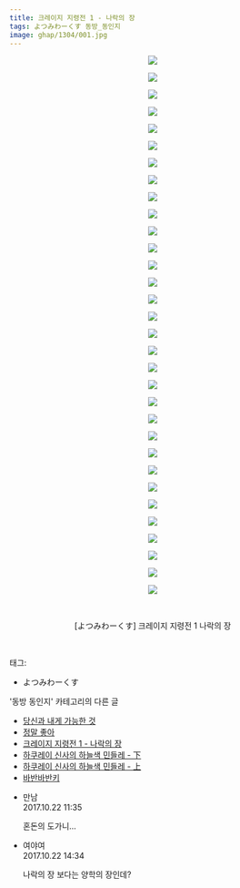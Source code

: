 ```yaml
---
title: 크레이지 지령전 1 - 나락의 장
tags: よつみわーくす 동방_동인지
image: ghap/1304/001.jpg
---
```

<div class="article">
<p style="text-align: center; clear: none; float: none;"><img src="{{ site.nasurl }}/ghap/1304/001.jpg"/></p>
<p style="text-align: center; clear: none; float: none;"><img src="{{ site.nasurl }}/ghap/1304/002.jpg"/></p>
<p style="text-align: center; clear: none; float: none;"><img src="{{ site.nasurl }}/ghap/1304/003.jpg"/></p>
<p style="text-align: center; clear: none; float: none;"><img src="{{ site.nasurl }}/ghap/1304/004.jpg"/></p>
<p style="text-align: center; clear: none; float: none;"><img src="{{ site.nasurl }}/ghap/1304/005.jpg"/></p>
<p style="text-align: center; clear: none; float: none;"><img src="{{ site.nasurl }}/ghap/1304/006.jpg"/></p>
<p style="text-align: center; clear: none; float: none;"><img src="{{ site.nasurl }}/ghap/1304/007.jpg"/></p>
<p style="text-align: center; clear: none; float: none;"><img src="{{ site.nasurl }}/ghap/1304/008.jpg"/></p>
<p style="text-align: center; clear: none; float: none;"><img src="{{ site.nasurl }}/ghap/1304/009.jpg"/></p>
<p style="text-align: center; clear: none; float: none;"><img src="{{ site.nasurl }}/ghap/1304/010.jpg"/></p>
<p style="text-align: center; clear: none; float: none;"><img src="{{ site.nasurl }}/ghap/1304/011.jpg"/></p>
<p style="text-align: center; clear: none; float: none;"><img src="{{ site.nasurl }}/ghap/1304/012.jpg"/></p>
<p style="text-align: center; clear: none; float: none;"><img src="{{ site.nasurl }}/ghap/1304/013.jpg"/></p>
<p style="text-align: center; clear: none; float: none;"><img src="{{ site.nasurl }}/ghap/1304/014.jpg"/></p>
<p style="text-align: center; clear: none; float: none;"><img src="{{ site.nasurl }}/ghap/1304/015.jpg"/></p>
<p style="text-align: center; clear: none; float: none;"><img src="{{ site.nasurl }}/ghap/1304/016.jpg"/></p>
<p style="text-align: center; clear: none; float: none;"><img src="{{ site.nasurl }}/ghap/1304/017.jpg"/></p>
<p style="text-align: center; clear: none; float: none;"><img src="{{ site.nasurl }}/ghap/1304/018.jpg"/></p>
<p style="text-align: center; clear: none; float: none;"><img src="{{ site.nasurl }}/ghap/1304/019.jpg"/></p>
<p style="text-align: center; clear: none; float: none;"><img src="{{ site.nasurl }}/ghap/1304/020.jpg"/></p>
<p style="text-align: center; clear: none; float: none;"><img src="{{ site.nasurl }}/ghap/1304/021.jpg"/></p>
<p style="text-align: center; clear: none; float: none;"><img src="{{ site.nasurl }}/ghap/1304/022.jpg"/></p>
<p style="text-align: center; clear: none; float: none;"><img src="{{ site.nasurl }}/ghap/1304/023.jpg"/></p>
<p style="text-align: center; clear: none; float: none;"><img src="{{ site.nasurl }}/ghap/1304/024.jpg"/></p>
<p style="text-align: center; clear: none; float: none;"><img src="{{ site.nasurl }}/ghap/1304/025.jpg"/></p>
<p style="text-align: center; clear: none; float: none;"><img src="{{ site.nasurl }}/ghap/1304/026.jpg"/></p>
<p style="text-align: center; clear: none; float: none;"><img src="{{ site.nasurl }}/ghap/1304/027.jpg"/></p>
<p style="text-align: center; clear: none; float: none;"><img src="{{ site.nasurl }}/ghap/1304/028.jpg"/></p>
<p style="text-align: center; clear: none; float: none;"><img src="{{ site.nasurl }}/ghap/1304/029.jpg"/></p>
<p style="text-align: center; clear: none; float: none;"><img src="{{ site.nasurl }}/ghap/1304/030.jpg"/></p>
<p style="text-align: center; clear: none; float: none;"><img src="{{ site.nasurl }}/ghap/1304/031.jpg"/></p>
<p style="text-align: center; clear: none; float: none;"><img src="{{ site.nasurl }}/ghap/1304/032.jpg"/></p>
<p style="text-align: center; clear: none; float: none;"><br/></p>
<p style="text-align: center; clear: none; float: none;">[よつみわーくす] 크레이지 지령전 1 나락의 장</p>
<p><br/></p>
</div><div class="tagTrail">
<p>태그: </p>
<ul>
<li>よつみわーくす</li>
</ul>
</div><div class="another">
<p>'동방 동인지' 카테고리의 다른 글</p>
<ul>
<li><a href="/2016-08-02-ghap_1306">당신과 내게 가능한 것</a></li>
<li><a href="/2016-08-02-ghap_1305">정말 좋아</a></li>
<li><a href="/2016-08-02-ghap_1304">크레이지 지령전 1 - 나락의 장</a></li>
<li><a href="/2016-08-02-ghap_1302">하쿠레이 신사의 하늘색 민들레 - 下</a></li>
<li><a href="/2016-08-02-ghap_1301">하쿠레이 신사의 하늘색 민들레 - 上</a></li>
<li><a href="/2016-08-01-ghap_1300">바반바반키</a></li>
</ul>
</div><div class="cb_module cb_fluid">
<div class="cb_wrt cb_profile">
<div class="comment">
<ul>
<li class="cb_thumb_off" id="comment15111631">
<div class="cb_comment_area">
<div class="cb_info_area">
<div class="cb_section">
<span class="cb_nick_name">만남</span>
</div>
<div class="cb_section">
<span class="cb_date">2017.10.22 11:35 </span>
</div>
</div>
<div class="cb_dsc_comment">
<p class="cb_dsc">
											혼돈의 도가니...
										</p>
</div>
</div></li>
<li class="cb_thumb_off" id="comment15111787">
<div class="cb_comment_area">
<div class="cb_info_area">
<div class="cb_section">
<span class="cb_nick_name">여야여</span>
</div>
<div class="cb_section">
<span class="cb_date">2017.10.22 14:34 </span>
</div>
</div>
<div class="cb_dsc_comment">
<p class="cb_dsc">
											나락의 장 보다는 양학의 장인데?
										</p>
</div>
</div></li>
</ul>
</div>
</div><!-- commentList close -->
</div>